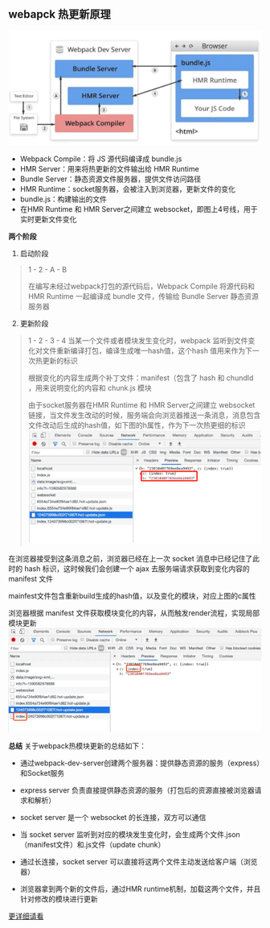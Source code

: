 ## webapck 热更新原理
![原理图](../images/webpack-hot-0.png)

- Webpack Compile：将 JS 源代码编译成 bundle.js
- HMR Server：用来将热更新的文件输出给 HMR Runtime
- Bundle Server：静态资源文件服务器，提供文件访问路径
- HMR Runtime：socket服务器，会被注入到浏览器，更新文件的变化
- bundle.js：构建输出的文件
- 在HMR Runtime 和 HMR Server之间建立 websocket，即图上4号线，用于实时更新文件变化


**两个阶段**

1. 启动阶段

> 1 - 2 - A - B
> 
> 在编写未经过webpack打包的源代码后，Webpack Compile 将源代码和 HMR Runtime 一起编译成 bundle 文件，传输给 Bundle Server 静态资源服务器

2. 更新阶段
> 1 - 2 - 3 - 4
> 当某一个文件或者模块发生变化时，webpack 监听到文件变化对文件重新编译打包，编译生成唯一hash值，这个hash 值用来作为下一次热更新的标识
> 
>根据变化的内容生成两个补丁文件：manifest（包含了 hash 和 chundId ，用来说明变化的内容和 chunk.js 模块
>
>由于socket服务器在HMR Runtime 和 HMR Server之间建立 websocket链接，当文件发生改动的时候，服务端会向浏览器推送一条消息，消息包含文件改动后生成的hash值，如下图的h属性，作为下一次热更细的标识
![图](../images/webpack-hot-1.png)


在浏览器接受到这条消息之前，浏览器已经在上一次 socket 消息中已经记住了此时的 hash 标识，这时候我们会创建一个 ajax 去服务端请求获取到变化内容的 manifest 文件

mainfest文件包含重新build生成的hash值，以及变化的模块，对应上图的c属性

浏览器根据 manifest 文件获取模块变化的内容，从而触发render流程，实现局部模块更新
![图](../images/webpack-hot-2.png)

**总结**
关于webpack热模块更新的总结如下：

- 通过webpack-dev-server创建两个服务器：提供静态资源的服务（express）和Socket服务

- express server 负责直接提供静态资源的服务（打包后的资源直接被浏览器请求和解析）
- socket server 是一个 websocket 的长连接，双方可以通信
- 当 socket server 监听到对应的模块发生变化时，会生成两个文件.json（manifest文件）和.js文件（update chunk）
- 通过长连接，socket server 可以直接将这两个文件主动发送给客户端（浏览器）
- 浏览器拿到两个新的文件后，通过HMR runtime机制，加载这两个文件，并且针对修改的模块进行更新



[更详细请看](https://juejin.cn/post/6844904008432222215#heading-8)
